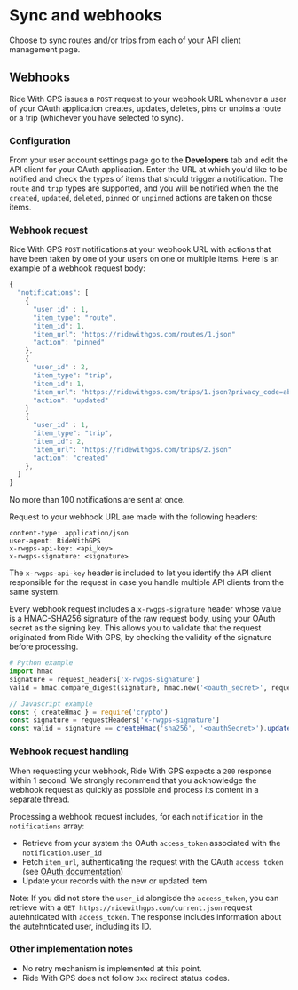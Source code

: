 # Sync and webhooks

Choose to sync routes and/or trips from each of your API client management page.


## Webhooks

Ride With GPS issues a `POST` request to your webhook URL whenever a user of your OAuth application creates, updates, deletes, pins or unpins a route or a trip (whichever you have selected to sync).

### Configuration

From your user account settings page go to the **Developers** tab and edit the API client for your OAuth application. Enter the URL at which you'd like to be notified and check the types of items that should trigger a notification. The `route` and `trip` types are supported, and you will be notified when the the `created`, `updated`, `deleted`, `pinned` or `unpinned` actions are taken on those items.

### Webhook request

Ride With GPS `POST` notifications at your webhook URL with actions that have been taken by one of your users on one or multiple items. Here is an example of a webhook request body:

```javascript
{
  "notifications": [
    {
      "user_id" : 1,
      "item_type": "route",
      "item_id": 1,
      "item_url": "https://ridewithgps.com/routes/1.json"
      "action": "pinned"
    },
    {
      "user_id" : 2,
      "item_type": "trip",
      "item_id": 1,
      "item_url": "https://ridewithgps.com/trips/1.json?privacy_code=abcdef"
      "action": "updated"
    }
    {
      "user_id" : 1,
      "item_type": "trip",
      "item_id": 2,
      "item_url": "https://ridewithgps.com/trips/2.json"
      "action": "created"
    },
  ]
}
```

No more than 100 notifications are sent at once.

Request to your webhook URL are made with the following headers:

```
content-type: application/json
user-agent: RideWithGPS
x-rwgps-api-key: <api_key>
x-rwgps-signature: <signature>
```

The `x-rwgps-api-key` header is included to let you identify the API client responsible for the request in case you handle multiple API clients from the same system.

Every webhook request includes a `x-rwgps-signature` header whose value is a HMAC-SHA256 signature of the raw request body, using your OAuth secret as the signing key. This allows you to validate that the request originated from Ride With GPS, by checking the validity of the signature before processing.

```python
# Python example
import hmac
signature = request_headers['x-rwgps-signature']
valid = hmac.compare_digest(signature, hmac.new('<oauth_secret>', request_raw_body, sha256).hexdigest())
```

```javascript
// Javascript example
const { createHmac } = require('crypto')
const signature = requestHeaders['x-rwgps-signature']
const valid = signature == createHmac('sha256', '<oauthSecret>').update(requestRawBody).digest('hex')
```

### Webhook request handling

When requesting your webhook, Ride With GPS expects a `200` response within 1 second. We strongly recommend that you acknowledge the webhook request as quickly as possible and process its content in a separate thread.

Processing a webhook request includes, for each `notification` in the `notifications` array:

* Retrieve from your system the OAuth `access_token` associated with the `notification.user_id`
* Fetch `item_url`, authenticating the request with the OAuth `access token` (see [OAuth documentation](authentication.md))
* Update your records with the new or updated item

Note: If you did not store the `user_id` alongisde the `access_token`, you can retrieve with a `GET https://ridewithgps.com/current.json` request autehnticated with `access_token`. The response includes information about the autehnticated user, including its ID.

### Other implementation notes

* No retry mechanism is implemented at this point.
* Ride With GPS does not follow `3xx` redirect status codes.




